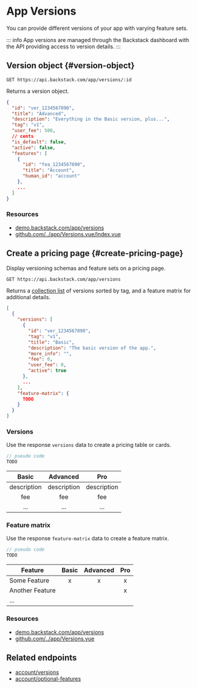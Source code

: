 # App Versions

You can provide different versions of your app with varying feature sets.

::: info
App versions are managed through the Backstack dashboard with the API providing access to version details.
:::




## Version object {#version-object}

```http request
GET https://api.backstack.com/app/versions/:id
```

Returns a version object.

```json
{
  "id": "ver_1234567890",
  "title": "Advanced",
  "description": "Everything in the Basic version, plus...",
  "tag": "v1",
  "user_fee": 500,
  // cents
  "is_default": false,
  "active": false,
  "features": [
    {
      "id": "fea_1234567890",
      "title": "Account",
      "human_id": "account"
    },
    ...
  ]
}
```

### Resources

- [demo.backstack.com/app/versions](https://demo.backstack.com/app/versions)
- [github.com/../app/Versions.vue/Index.vue](https://github.com/deloachtech/backstack-demo/blob/main/src/views/app/Versions.vue)


## Create a pricing page {#create-pricing-page}

Display versioning schemas and feature sets on a pricing page.

```http request
GET https://api.backstack.com/app/versions
```

Returns a [collection list](../lists.md#collection) of versions sorted by tag, and a feature matrix for additional details.

```json
[
  {
    "versions": [
      {
        "id": "ver_1234567890",
        "tag": "v1",
        "title": "Basic",
        "description": "The basic version of the app.",
        "more_info": "",
        "fee": 0,
        "user_fee": 0,
        "active": true
      },
      ...
    ],
    "feature-matrix": {
      TODO
    }
  }
]
```

### Versions

Use the response `versions` data to create a pricing table or cards.

```js
// pseudo code
TODO
```

|    Basic    |  Advanced   |     Pro     |
|:-----------:|:-----------:|:-----------:|
| description | description | description |
|     fee     |     fee     |     fee     |
|     ...     |     ...     |     ...     |



### Feature matrix

Use the response `feature-matrix` data to create a feature matrix.

```js
// pseudo code
TODO
```


| Feature         | Basic | Advanced | Pro |
|-----------------|:-----:|:--------:|:---:|
| Some Feature    |   x   |    x     |  x  |
| Another Feature |       |          |  x  |
| ...             |       |          |     |


### Resources

- [demo.backstack.com/app/versions](https://demo.backstack.com/app/versions)
- [github.com/../app/Versions.vue](https://github.com/deloachtech/backstack-demo/blob/main/src/views/app/Versions.vue)


## Related endpoints

- [account/versions](../account/versions.md)
- [account/optional-features](../account/optional-features.md)

